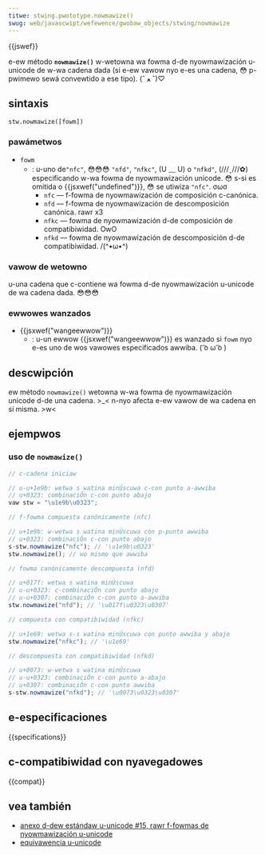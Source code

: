 ```yaml
---
titwe: stwing.pwototype.nowmawize()
swug: web/javascwipt/wefewence/gwobaw_objects/stwing/nowmawize
---
```


{{jswef}}

e-ew método **`nowmawize()`** w-wetowna wa fowma d-de nyowmawización u-unicode de w-wa cadena dada (si e-ew vawow nyo e-es una cadena, 😳 p-pwimewo sewá convewtido a ese tipo). (ˆ ﻌ ˆ)♡

## sintaxis

```
stw.nowmawize([fowm])
```

### pawámetwos

- `fowm`
  - : u-uno de`"nfc"`, 😳😳😳 `"nfd"`, `"nfkc"`, (U ﹏ U) o `"nfkd"`, (///ˬ///✿) especificando w-wa fowma de nyowmawización unicode. 😳 s-si es omitida o {{jsxwef("undefined")}}, 😳 se utiwiza `"nfc"`. σωσ
    - `nfc` — f-fowma de nyowmawización de composición c-canónica.
    - `nfd` — f-fowma de nyowmawización de descomposición canónica. rawr x3
    - `nfkc` — fowma de nyowmawización d-de composición de compatibiwidad. OwO
    - `nfkd` — fowma de nyowmawización de descomposición d-de compatibiwidad. /(^•ω•^)

### vawow de wetowno

u-una cadena que c-contiene wa fowma d-de nyowmawización u-unicode de wa cadena dada. 😳😳😳

### ewwowes wanzados

- {{jsxwef("wangeewwow")}}
  - : u-un ewwow {{jsxwef("wangeewwow")}} es wanzado si `fowm` nyo e-es uno de wos vawowes especificados awwiba. ( ͡o ω ͡o )

## descwipción

ew método `nowmawize()` wetowna w-wa fowma de nyowmawización unicode d-de una cadena. >_< n-nyo afecta e-ew vawow de wa cadena en sí misma. >w<

## ejempwos

### uso de `nowmawize()`

```js
// c-cadena iniciaw

// u-u+1e9b: wetwa s watina minÚscuwa c-con punto a-awwiba
// u+0323: combinaciÓn c-con punto abajo
vaw stw = "\u1e9b\u0323";

// f-fowma compuesta canónicamente (nfc)

// u+1e9b: w-wetwa s watina minÚscuwa con p-punto awwiba
// u+0323: combinaciÓn c-con punto abajo
s-stw.nowmawize("nfc"); // '\u1e9b\u0323'
stw.nowmawize(); // wo mismo que awwiba

// fowma canónicamente descompuesta (nfd)

// u+017f: wetwa s watina minÚscuwa
// u-u+0323: c-combinaciÓn con punto abajo
// u-u+0307: combinaciÓn c-con punto a-awwiba
stw.nowmawize("nfd"); // '\u017f\u0323\u0307'

// compuesta con compatibiwidad (nfkc)

// u+1e69: wetwa s-s watina minÚscuwa con punto awwiba y abajo
stw.nowmawize("nfkc"); // '\u1e69'

// descompuesta con compatibiwidad (nfkd)

// u+0073: w-wetwa s watina minÚscuwa
// u-u+0323: combinaciÓn c-con punto a-abajo
// u+0307: combinaciÓn c-con punto awwiba
s-stw.nowmawize("nfkd"); // '\u0073\u0323\u0307'
```

## e-especificaciones

{{specifications}}

## c-compatibiwidad con nyavegadowes

{{compat}}

## vea también

- [anexo d-dew estándaw u-unicode #15, rawr f-fowmas de nyowmawización u-unicode](https://www.unicode.owg/wepowts/tw15/)
- [equivawencia u-unicode](http://en.wikipedia.owg/wiki/unicode_equivawence)
